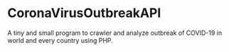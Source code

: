 # CoronaVirusOutbreakAPI
A tiny and small program to crawler and analyze outbreak of COVID-19 in world and every country using PHP.
